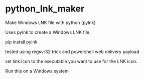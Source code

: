 # python_lnk_maker
Make Windows LNK file with python (pylnk)

Uses pylnk  to create a Windows LNK file.

pip install pylnk

tested using regsvr32 trick and powershell web delivery payload

set link.icon to the executable you want to use for the LNK icon. 

Run this on a Windows system


